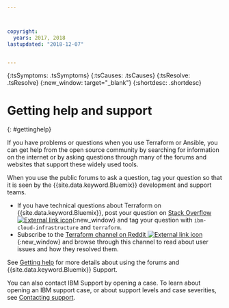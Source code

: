 ```yaml
---



copyright:
  years: 2017, 2018
lastupdated: "2018-12-07"


---
```


{:tsSymptoms: .tsSymptoms} 
{:tsCauses: .tsCauses} 
{:tsResolve: .tsResolve} 
{:new_window: target="_blank"}
{:shortdesc: .shortdesc}

# Getting help and support 
{: #gettinghelp}

If you have problems or questions when you use Terraform or Ansible, you can get help from the open source community by searching for information on the internet or by asking questions through many of the forums and websites that support these widely used tools.

When you use the public forums to ask a question, tag your question so that it is seen by the {{site.data.keyword.Bluemix}} development and support teams.
* If you have technical questions about Terraform on {{site.data.keyword.Bluemix}}, post your question on [Stack Overflow ![External link icon](../icons/launch-glyph.svg "External link icon")](http://stackoverflow.com/search?q=ibm-cloud-infrastructure+terraform){:new_window} and tag your question with `ibm-cloud-infrastructure` and `terraform`.
* Subscribe to the [Terraform channel on Reddit ![External link icon](../icons/launch-glyph.svg "External link icon")](https://www.reddit.com/r/Terraform/){:new_window} and browse through this channel to read about user issues and how they resolved them. 

See [Getting help](/docs/support/index.html#getting-help) for more details about using the forums and {{site.data.keyword.Bluemix}} Support.

You can also contact IBM Support by opening a case. To learn about opening an IBM support case, or about support levels and case severities, see [Contacting support](/docs/get-support/howtogetsupport.html). 

